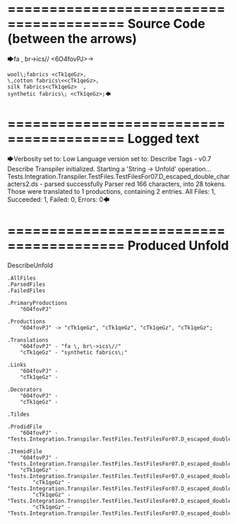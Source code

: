 ========================================
Source Code (between the arrows)
========================================

🡆fa \, br\->ics\// <6O4fovPJ>->

    wool\;fabrics <cTk1qeGz>,
    \,cotton fabrics\<<cTk1qeGz>,
    silk fabrics<cTk1qeGz>  ,
    synthetic fabrics\; <cTk1qeGz>;🡄

========================================
Logged text
========================================

🡆Verbosity set to: Low
Language version set to: Describe Tags - v0.7
Describe Transpiler initialized.
Starting a 'String -> Unfold' operation...
Tests.Integration.Transpiler.TestFiles.TestFilesFor07.D_escaped_double_characters2.ds - parsed successfully
Parser red 166 characters, into 28 tokens.
Those were translated to 1 productions, containing 2 entries.
All Files: 1, Succeeded: 1, Failed: 0, Errors: 0🡄

========================================
Produced Unfold
========================================

DescribeUnfold

    .AllFiles
    .ParsedFiles
    .FailedFiles

    .PrimaryProductions
        "6O4fovPJ" 

    .Productions
        "6O4fovPJ" -> "cTk1qeGz", "cTk1qeGz", "cTk1qeGz", "cTk1qeGz";

    .Translations
        "6O4fovPJ" - "fa \, br\->ics\//"
        "cTk1qeGz" - "synthetic fabrics\;"

    .Links
        "6O4fovPJ" - 
        "cTk1qeGz" - 

    .Decorators
        "6O4fovPJ" - 
        "cTk1qeGz" - 

    .Tildes

    .ProdidFile
        "6O4fovPJ" - "Tests.Integration.Transpiler.TestFiles.TestFilesFor07.D_escaped_double_characters2.ds"

    .ItemidFile
        "6O4fovPJ" - "Tests.Integration.Transpiler.TestFiles.TestFilesFor07.D_escaped_double_characters2.ds"
        "cTk1qeGz" - "Tests.Integration.Transpiler.TestFiles.TestFilesFor07.D_escaped_double_characters2.ds"
            "cTk1qeGz" - "Tests.Integration.Transpiler.TestFiles.TestFilesFor07.D_escaped_double_characters2.ds"
            "cTk1qeGz" - "Tests.Integration.Transpiler.TestFiles.TestFilesFor07.D_escaped_double_characters2.ds"
            "cTk1qeGz" - "Tests.Integration.Transpiler.TestFiles.TestFilesFor07.D_escaped_double_characters2.ds"


